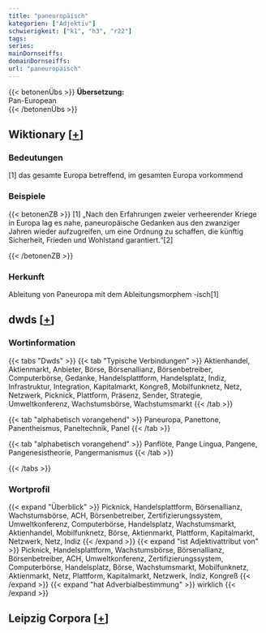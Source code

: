 ```yaml
---
title: "paneuropäisch"
kategorien: ["Adjektiv"]
schwierigkeit: ["k1", "h3", "r22"]
tags:
series:
mainDornseiffs:
domainDornseiffs:
url: "paneuropäisch"
---
```


{{< betonenÜbs >}}
**Übersetzung:**  
Pan-European  
{{< /betonenÜbs >}}

## Wiktionary [[+](https://de.wiktionary.org/wiki/paneuropäisch)]

### Bedeutungen
[1] das gesamte Europa betreffend, im gesamten Europa vorkommend  

### Beispiele
{{< betonenZB >}}
[1] „Nach den Erfahrungen zweier verheerender Kriege in Europa lag es nahe, paneuropäische Gedanken aus den zwanziger Jahren wieder aufzugreifen, um eine Ordnung zu schaffen, die künftig Sicherheit, Frieden und Wohlstand garantiert.“[2]  

{{< /betonenZB >}}
### Herkunft
Ableitung von Paneuropa mit dem Ableitungsmorphem -isch[1]  



## dwds [[+](https://www.dwds.de/wb/paneuropäisch)]

### Wortinformation
{{< tabs "Dwds" >}}
{{< tab "Typische Verbindungen" >}}
Aktienhandel, Aktienmarkt, Anbieter, Börse, Börsenallianz, Börsenbetreiber, Computerbörse, Gedanke, Handelsplattform, Handelsplatz, Indiz, Infrastruktur, Integration, Kapitalmarkt, Kongreß, Mobilfunknetz, Netz, Netzwerk, Picknick, Plattform, Präsenz, Sender, Strategie, Umweltkonferenz, Wachstumsbörse, Wachstumsmarkt
{{< /tab >}}

{{< tab "alphabetisch vorangehend" >}}
Paneuropa, Panettone, Panentheismus, Paneltechnik, Panel
{{< /tab >}}

{{< tab "alphabetisch vorangehend" >}}
Panflöte, Pange Lingua, Pangene, Pangenesistheorie, Pangermanismus
{{< /tab >}}

{{< /tabs >}}

### Wortprofil
{{< expand "Überblick" >}} Picknick, Handelsplattform, Börsenallianz, Wachstumsbörse, ACH, Börsenbetreiber, Zertifizierungssystem, Umweltkonferenz, Computerbörse, Handelsplatz, Wachstumsmarkt, Aktienhandel, Mobilfunknetz, Börse, Aktienmarkt, Plattform, Kapitalmarkt, Netzwerk, Netz, Indiz {{< /expand >}}
{{< expand "ist Adjektivattribut von" >}} Picknick, Handelsplattform, Wachstumsbörse, Börsenallianz, Börsenbetreiber, ACH, Umweltkonferenz, Zertifizierungssystem, Computerbörse, Handelsplatz, Börse, Wachstumsmarkt, Mobilfunknetz, Aktienmarkt, Netz, Plattform, Kapitalmarkt, Netzwerk, Indiz, Kongreß {{< /expand >}}
{{< expand "hat Adverbialbestimmung" >}} wirklich {{< /expand >}}

## Leipzig Corpora [[+](https://corpora.uni-leipzig.de/en/res?word=paneuropäisch&corpusId=deu_newscrawl-public_2018)]

